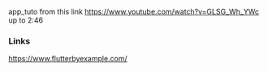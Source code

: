 app_tuto from this link https://www.youtube.com/watch?v=GLSG_Wh_YWc up to 2:46

### Links 

https://www.flutterbyexample.com/
